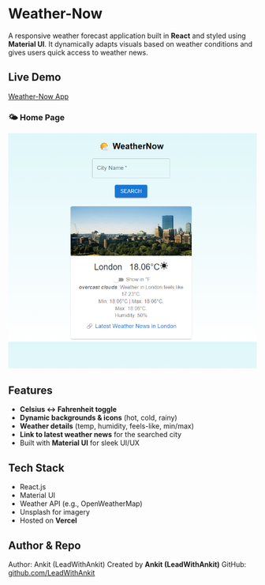 # Weather-Now
A responsive weather forecast application built in **React** and styled using **Material UI**. It dynamically adapts visuals based on weather conditions and gives users quick access to weather news.

## Live Demo
[Weather-Now App](https://weather-now-eight-bay.vercel.app/)

### 🌤️ Home Page
![Weather App Screenshot](./screenshots/Screenshot.png)

## Features
- **Celsius ↔ Fahrenheit toggle**
- **Dynamic backgrounds & icons** (hot, cold, rainy)
- **Weather details** (temp, humidity, feels-like, min/max)
- **Link to latest weather news** for the searched city
- Built with **Material UI** for sleek UI/UX

## Tech Stack
- React.js
- Material UI
- Weather API (e.g., OpenWeatherMap)
- Unsplash for imagery
- Hosted on **Vercel**

## Author & Repo
Author: Ankit (LeadWithAnkit)
Created by **Ankit (LeadWithAnkit)**
GitHub: [github.com/LeadWithAnkit](https://github.com/LeadWithAnkit)
